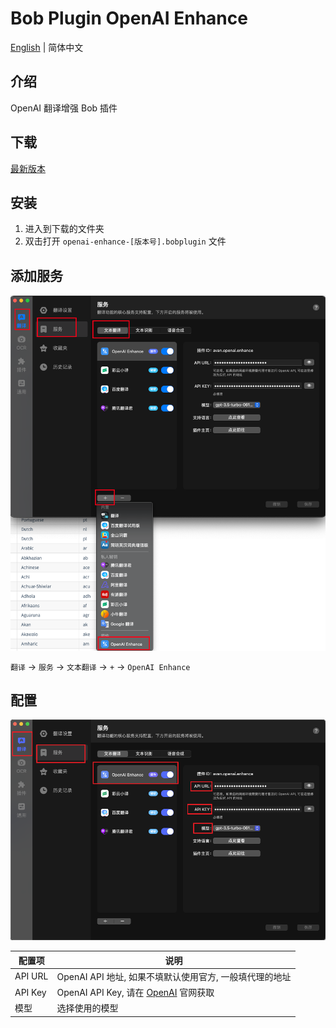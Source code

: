 # Bob Plugin OpenAI Enhance

[English](./README.md) | 简体中文

## 介绍

OpenAI 翻译增强 Bob 插件

## 下载

[最新版本](https://github.com/Layouwen/bob-plugin-openai-enhance/releases/download/v0.0.3-alpha.6/openai-enhance-0.0.3-alpha.6.bobplugin)

## 安装

1. 进入到下载的文件夹
2. 双击打开 `openai-enhance-[版本号].bobplugin` 文件

## 添加服务

![使用](/assets/img02.png)

`翻译` -> `服务` -> `文本翻译` -> `+` -> `OpenAI Enhance`

## 配置

![使用](./assets/img01.png)

| 配置项  | 说明                                                             |
| ------- | ---------------------------------------------------------------- |
| API URL | OpenAI API 地址, 如果不填默认使用官方, 一般填代理的地址          |
| API Key | OpenAI API Key, 请在 [OpenAI](https://beta.openai.com/) 官网获取 |
| 模型    | 选择使用的模型                                                   |
